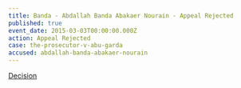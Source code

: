 ```yaml
---
title: Banda - Abdallah Banda Abakaer Nourain - Appeal Rejected
published: true
event_date: 2015-03-03T00:00:00.000Z
action: Appeal Rejected
case: the-prosecutor-v-abu-garda
accused: abdallah-banda-abakaer-nourain
---
```



[Decision](https://www.icc-cpi.int/Pages/record.aspx?docNo=ICC-02/05-03/09-632-Red)